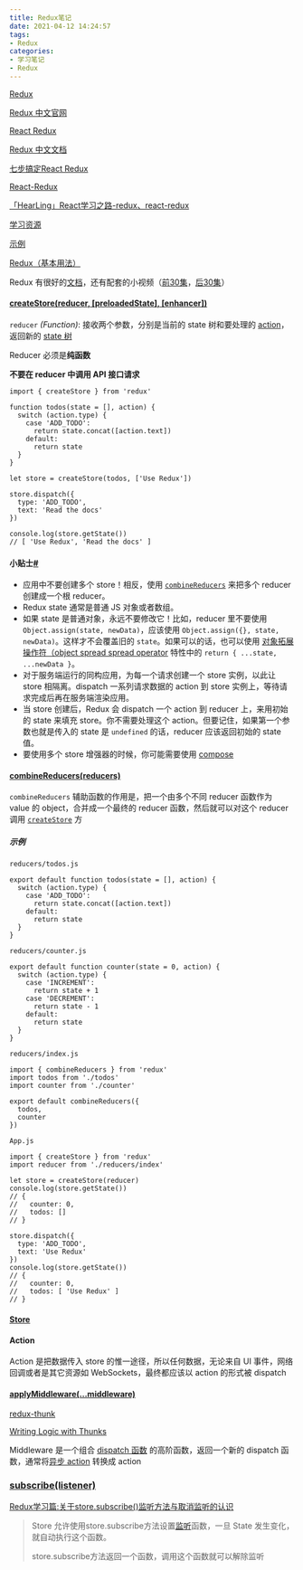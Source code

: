 ```yaml
---
title: Redux笔记
date: 2021-04-12 14:24:57
tags: 
- Redux
categories:
- 学习笔记
- Redux
---
```


[Redux](https://redux.js.org/)

[Redux 中文官网](http://cn.redux.js.org/)

[React Redux](https://react-redux.js.org/)

[Redux 中文文档](https://www.redux.org.cn/)

[七步搞定React Redux](https://zhuanlan.zhihu.com/p/103420294)

[React-Redux](https://blog.csdn.net/weixin_57218747/article/details/118070930)

[「HearLing」React学习之路-redux、react-redux](https://baijiahao.baidu.com/s?id=1707122824099613498&wfr=spider&for=pc)

[学习资源](http://cn.redux.js.org/introduction/learning-resources)

[示例](https://github.com/reduxjs/redux.git)

[Redux（基本用法）](https://www.jianshu.com/p/9dcfa43d4e5a)

Redux 有很好的[文档](https://link.jianshu.com/?t=http://redux.js.org/)，还有配套的小视频（[前30集](https://link.jianshu.com/?t=https://egghead.io/courses/getting-started-with-redux)，[后30集](https://link.jianshu.com/?t=https://egghead.io/courses/building-react-applications-with-idiomatic-redux)）

#### [createStore(reducer, [preloadedState], [enhancer])](http://cn.redux.js.org/api/createstore)

`reducer` *(Function)*: 接收两个参数，分别是当前的 state 树和要处理的 [action](http://cn.redux.js.org/understanding/thinking-in-redux/glossary#action)，返回新的 [state 树](http://cn.redux.js.org/understanding/thinking-in-redux/glossary#state)

 Reducer 必须是**纯函数**

**不要在 reducer 中调用 API 接口请求**

```
import { createStore } from 'redux'

function todos(state = [], action) {
  switch (action.type) {
    case 'ADD_TODO':
      return state.concat([action.text])
    default:
      return state
  }
}

let store = createStore(todos, ['Use Redux'])

store.dispatch({
  type: 'ADD_TODO',
  text: 'Read the docs'
})

console.log(store.getState())
// [ 'Use Redux', 'Read the docs' ]
```

#### 小贴士[#](http://cn.redux.js.org/api/createstore#小贴士)

- 应用中不要创建多个 store！相反，使用 [`combineReducers`](http://cn.redux.js.org/api/combinereducers) 来把多个 reducer 创建成一个根 reducer。
- Redux state 通常是普通 JS 对象或者数组。
- 如果 state 是普通对象，永远不要修改它！比如，reducer 里不要使用 `Object.assign(state, newData)`，应该使用 `Object.assign({}, state, newData)`。这样才不会覆盖旧的 `state`。如果可以的话，也可以使用 [对象拓展操作符（object spread spread operator](http://cn.redux.js.org/recipes/using-object-spread-operator) 特性中的 `return { ...state, ...newData }`。
- 对于服务端运行的同构应用，为每一个请求创建一个 store 实例，以此让 store 相隔离。dispatch 一系列请求数据的 action 到 store 实例上，等待请求完成后再在服务端渲染应用。
- 当 store 创建后，Redux 会 dispatch 一个 action 到 reducer 上，来用初始的 state 来填充 store。你不需要处理这个 action。但要记住，如果第一个参数也就是传入的 state 是 `undefined` 的话，reducer 应该返回初始的 state 值。
- 要使用多个 store 增强器的时候，你可能需要使用 [compose](http://cn.redux.js.org/api/compose)



#### [combineReducers(reducers)](http://cn.redux.js.org/api/combinereducers/)

`combineReducers` 辅助函数的作用是，把一个由多个不同 reducer 函数作为 value 的 object，合并成一个最终的 reducer 函数，然后就可以对这个 reducer 调用 [`createStore`](http://cn.redux.js.org/api/createstore) 方

##### 示例

`reducers/todos.js`

```
export default function todos(state = [], action) {
  switch (action.type) {
    case 'ADD_TODO':
      return state.concat([action.text])
    default:
      return state
  }
}
```

`reducers/counter.js`

```
export default function counter(state = 0, action) {
  switch (action.type) {
    case 'INCREMENT':
      return state + 1
    case 'DECREMENT':
      return state - 1
    default:
      return state
  }
}
```

`reducers/index.js`

```
import { combineReducers } from 'redux'
import todos from './todos'
import counter from './counter'

export default combineReducers({
  todos,
  counter
})
```

`App.js`

```
import { createStore } from 'redux'
import reducer from './reducers/index'

let store = createStore(reducer)
console.log(store.getState())
// {
//   counter: 0,
//   todos: []
// }

store.dispatch({
  type: 'ADD_TODO',
  text: 'Use Redux'
})
console.log(store.getState())
// {
//   counter: 0,
//   todos: [ 'Use Redux' ]
// }
```

#### [Store](http://cn.redux.js.org/api/store/#store-%E6%96%B9%E6%B3%95)

#### Action 

Action 是把数据传入 store 的惟一途径，所以任何数据，无论来自 UI 事件，网络回调或者是其它资源如 WebSockets，最终都应该以 action 的形式被 dispatch

#### [applyMiddleware(...middleware)](http://cn.redux.js.org/api/applymiddleware/)

[redux-thunk](https://github.com/reduxjs/redux-thunk)

[Writing Logic with Thunks](https://redux.js.org/usage/writing-logic-thunks)

Middleware 是一个组合 [dispatch 函数](http://cn.redux.js.org/understanding/thinking-in-redux/glossary/#dispatching-function) 的高阶函数，返回一个新的 dispatch 函数，通常将[异步 action](http://cn.redux.js.org/understanding/thinking-in-redux/glossary/#异步-action) 转换成 action

### [subscribe(listener)](http://cn.redux.js.org/api/store#subscribelistener)

[Redux学习篇:关于store.subscribe()监听方法与取消监听的认识](https://blog.csdn.net/weixin_40119412/article/details/120811920)

> Store 允许使用store.subscribe方法设置[监听](https://so.csdn.net/so/search?q=监听&spm=1001.2101.3001.7020)函数，一旦 State 发生变化，就自动执行这个函数。
>
> store.subscribe方法返回一个函数，调用这个函数就可以解除监听